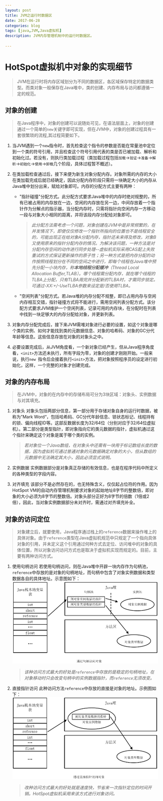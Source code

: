 ```yaml
---
layout: post
title: JVM之运行时数据区
date: 2017-06-28
categories: blog
tags: [java,JVM,Java虚拟机]
description: JVM内存管理机制中的运行时数据区。

---
```


# **HotSpot虚拟机中对象的实现细节**

> JVM在运行时将内存区域划分为不同的数据区，各区域保存特定的数据类型。而类对象一般保存在Java堆中，类的创建、内存布局与访问都遵循一定的规范。

## __对象的创建__
> 在Java程序中，对象的创建可以说随处可见，在语法层面上，对象的创建通过一个简单的`new`关键字即可实现，但在JVM中，对象的创建过程具有一套很繁琐的流程,其过程简要如下。

1. 当JVM遇到一个`new`指令时，首先检查这个指令的参数是否能在常量池中定位到一个类的符号引用，并且检查这个符号引用代表的类是否已被加载、解析和初始化过。若没有，则执行类加载过程（类加载过程包括`加载`->`验证`->`准备`->`解析`->`初始化`->`使用`->`卸载`几个阶段，具体过程暂不概述）。
1. 在类加载检查通过后，接下来便为新生对象分配内存。对象所需的内存的大小在类加载完成后就已经确定，因此分配内存阶段只需将一块确定大小的内存从Java堆中划分出来，赋给对象即可。内存的分配方式主要有两种：
    * "指针碰撞"分配方式。此分配方式要求Java堆中的内存时绝对规整的，所有已被占用的内存放在一边，空闲的内存放在另一边，中间存放着一个指针作为分解点的指示器，当分配内存时，只需将指针向空闲内存一方移动一段与对象大小相同的距离，并将该段内存分配给对象即可。
        > _此分配方法需考虑一个问题，对象创建在JVM中是非常频繁的，在并发情况下，即使仅仅修改一个指针所指向的位置也不是线程安全的，可能出现正在给对象A分配内存，指针还未来得及修改，对象B又使用原来的指针分配内存的情况。为解决该问题，一种方法是对分配内存空间的动作进行同步处理--虚拟机实际采用CAS配上失败重试的方式保证更新操作的原子性；另一种方式是把内存分配的动作按照线程划分在不同的空间之中进行，即每个线程在Java堆中预先分配一小块内存，称**本地线程分配缓冲**（Thread Local Allocation Buffer,TLAB）。哪个线程需分配内存，就在哪个线程的TLBA上分配，只有TLBA用完并分配新的TLBA时，才需同步锁定。可通过-XX:+/-UseTLBA参数来设定是/否使用TLBA。_

    * "空闲列表"分配方式。若Java堆的内存分配不规整，即已占用内存与空闲内存相互交错，指针碰撞方式将不能进行，需用空闲列表分配方式。该分配方式要求JVM维护一个空闲列表，记录可用的内存块，在分配时在列表中找到一块足够大的内存分配给对象，并更新列表。

1. 对象内存分配完成后，接下来JVM需堆对象进行必要的设置，如这个对象是哪个类的实例、如何才能找到类的元数据信息、对象的哈希码、对象的GC分代年龄等信息。这些信息存放在对象的对象头之中。

1. 必要设置完成后，从JVM角度看，一个新对象已经产生，但从Java程序角度看，`<init>`方法还未执行，所有字段为零，对象的创建才刚刚开始。一般来说，执行`new `指令后会接着执行`<init>`方法，把对象按照程序员的设定进行初始化，这样，一个完整的对象才创建完成。

## __对象的内存布局__

> 在JVM中，对象的在内存中的存储布局可分为3块区域：对象头、实例数据与对其填充。

1. 对象头
    对象头包括两部分信息，第一部分用于存储对象自身的运行时数据，被称为”Mark Word“，包括哈希码、GC分代年龄信息、锁状态标记、线程持有的锁、偏向线程ID等。这部反数据长度为32/64位（分别对应于32/64位虚拟机）。第二部分是类型指针，即对象指向它的类元数据的指针，虚拟机通过这个指针来确定这个对象是属于哪个类的实例。
    > _若对象位一个Java数组，在对象头中还需有一块用于标记数组长度的数据，因为虚拟机可通过普通对象的元数据确定对象的大小，但从数组的元数据中无法确定其大小，因此必须显式说明。_

1. 实例数据
    实例数据部分是对象真正存储的有效信息，也是在程序代码中所定义的各种类型的字段内容。

1. 对齐填充
    该部分不是必然存在的，也无特殊含义，仅仅起占位符的作用。因为HotSpot VM的自动内存管理机制要求对象的起始地址8字节的整数倍，即对象的大小必须为8字节的整数倍。对象头部分正好为8字节的倍数（1倍或2倍），因此，当对象实例数据部分未对齐时，需通过对齐填充补全。

## __对象的访问定位__

> 对象建立后，就要使用，Java程序通过栈上的`reference`数据来操作堆上的具体对象。由于`reference`类型在Java虚拟机规范中只规定了一个指向具体对象的引用，并未定义这个引用通过何种方式去定位、访问堆中的对象的具体位置，所以对象访问访问方式也是取决于虚拟机实现而规定的。目前，主要有两种访问方式。

1. 使用句柄访问
    若使用句柄访问，则在Java堆中开辟一块内存作为句柄池，`reference`中存放的是对象的句柄地址，而句柄中包含了对象实例数据和类型数据各自的具体地址。示意图如下：
    ![Alt text](/img/post/2017_7_13_1.PNG)

    > _该种访问方式最大的好处是`reference`中存放的是稳定的句柄地址，在对象移动时只会改变句柄中的实例数据指针，而`reference`无须改变。_
1. 直接指针访问
    此种访问方法`reference`中存放的直接是对象的地址。示例图如下： 
    ![Alt text](/img/post/2017_7_13_2.PNG)

    > _改种访问方式最大的好处就是速度快，节省来一次指针定位的时间开销。HotSpot虚拟机采用来该方式进行对象访问。_